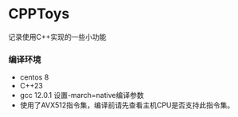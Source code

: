 # CPPToys
记录使用C++实现的一些小功能


### 编译环境
- centos 8
- C++23
- gcc 12.0.1 设置-march=native编译参数
- 使用了AVX512指令集，编译前请先查看主机CPU是否支持此指令集。
